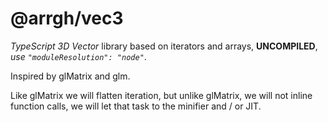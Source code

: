# @arrgh/vec3

_TypeScript 3D Vector_ library based on iterators and arrays, **UNCOMPILED**, _use `"moduleResolution": "node"`_.

Inspired by glMatrix and glm.

Like glMatrix we will flatten iteration, but unlike glMatrix, we will not inline function calls, we will let that task to the minifier and / or JIT.
